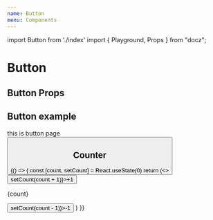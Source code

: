 ```yaml
---
name: Button
menu: Components
---
```


import Button from './index'
import { Playground, Props } from "docz";

# Button

## Button Props ##
<Props of={Button} />

## Button example ##

this is button page
<Playground>
  <Button />
</Playground>

## Counter ##
<Playground>
{() => {
  const [count, setCount] = React.useState(0)
  return (<>
    <button onClick={() => setCount(count + 1)}>+1</button>
    <p>{count}</p>
    <button onClick={() => setCount(count - 1)}>-1</button>
  </>)
}}
</Playground>
